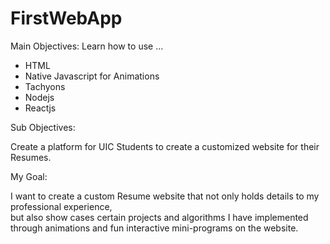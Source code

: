 # FirstWebApp


Main Objectives: Learn how to use ...<br />
* HTML<br />
* Native Javascript for Animations<br />
* Tachyons<br />
* Nodejs<br />
* Reactjs<br />


Sub Objectives:<br />

Create a platform for UIC Students to create a customized website for their Resumes.<br />

My Goal:<br />

I want to create a custom Resume website that not only holds details to my professional experience,<br />
but also show cases certain projects and algorithms I have implemented through animations and fun interactive mini-programs on the website.<br />